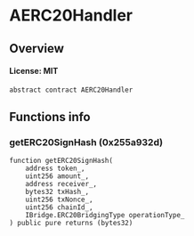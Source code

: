 # AERC20Handler

## Overview

#### License: MIT

```solidity
abstract contract AERC20Handler
```


## Functions info

### getERC20SignHash (0x255a932d)

```solidity
function getERC20SignHash(
    address token_,
    uint256 amount_,
    address receiver_,
    bytes32 txHash_,
    uint256 txNonce_,
    uint256 chainId_,
    IBridge.ERC20BridgingType operationType_
) public pure returns (bytes32)
```

